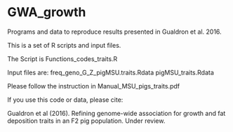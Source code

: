 # GWA_growth
Programs and data to reproduce results presented in Gualdron et al. 2016.

This is a set of R scripts and input files.


The Script is Functions_codes_traits.R


Input files are:
freq_geno_G_Z_pigMSU.traits.Rdata
pigMSU_traits.Rdata

Please follow the instruction in Manual_MSU_pigs_traits.pdf

If you use this code or data, please cite: 

Gualdron et al (2016). Refining genome-wide association for growth and fat deposition traits in an F2 pig population. Under review.
